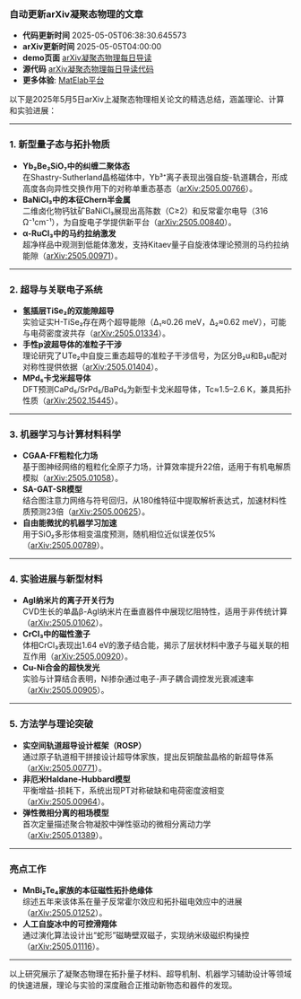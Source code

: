 ### 自动更新arXiv凝聚态物理的文章
  - **代码更新时间** 2025-05-05T06:38:30.645573
  - **arXiv更新时间** 2025-05-05T04:00:00
  - **demo页面** [arXiv凝聚态物理每日导读](https://iopwsy.github.io/arXiv_cond-mat/)
  - **源代码** [arXiv凝聚态物理每日导读代码](https://github.com/iopwsy/arXiv_cond-mat/)
  - **更多体验**: [MatElab平台](https://in.iphy.ac.cn/eln/#/recday)

以下是2025年5月5日arXiv上凝聚态物理相关论文的精选总结，涵盖理论、计算和实验进展：

---

### **1. 新型量子态与拓扑物质**
- **Yb₂Be₂SiO₇中的纠缠二聚体态**  
  在Shastry-Sutherland晶格磁体中，Yb³⁺离子表现出强自旋-轨道耦合，形成高度各向异性交换作用下的对称单重态基态（[arXiv:2505.00766](https://arxiv.org/abs/2505.00766)）。  
- **BaNiCl₃中的本征Chern半金属**  
  二维卤化物钙钛矿BaNiCl₃展现出高陈数（C≥2）和反常霍尔电导（316 Ω⁻¹cm⁻¹），为自旋电子学提供新平台（[arXiv:2505.00840](https://arxiv.org/abs/2505.00840)）。  
- **α-RuCl₃中的马约拉纳激发**  
  超净样品中观测到低能体激发，支持Kitaev量子自旋液体理论预测的马约拉纳能隙（[arXiv:2505.00971](https://arxiv.org/abs/2505.00971)）。  

---

### **2. 超导与关联电子系统**
- **氢插层TiSe₂的双能隙超导**  
  实验证实H-TiSe₂存在两个超导能隙（Δ₁≈0.26 meV，Δ₂≈0.62 meV），可能与电荷密度波共存（[arXiv:2505.01334](https://arxiv.org/abs/2505.01334)）。  
- **手性p波超导体的准粒子干涉**  
  理论研究了UTe₂中自旋三重态超导的准粒子干涉信号，为区分B₂u和B₃u配对对称性提供依据（[arXiv:2505.01404](https://arxiv.org/abs/2505.01404)）。  
- **MPd₅卡戈米超导体**  
  DFT预测CaPd₅/SrPd₅/BaPd₅为新型卡戈米超导体，Tc≈1.5–2.6 K，兼具拓扑性质（[arXiv:2502.15445](https://arxiv.org/abs/2502.15445)）。  

---

### **3. 机器学习与计算材料科学**
- **CGAA-FF粗粒化力场**  
  基于图神经网络的粗粒化全原子力场，计算效率提升22倍，适用于有机电解质模拟（[arXiv:2505.01058](https://arxiv.org/abs/2505.01058)）。  
- **SA-GAT-SR模型**  
  结合图注意力网络与符号回归，从180维特征中提取解析表达式，加速材料性质预测23倍（[arXiv:2505.00625](https://arxiv.org/abs/2505.00625)）。  
- **自由能微扰的机器学习加速**  
  用于SiO₂多形体相变温度预测，随机相位近似误差仅5%（[arXiv:2505.00789](https://arxiv.org/abs/2505.00789)）。  

---

### **4. 实验进展与新型材料**
- **AgI纳米片的离子开关行为**  
  CVD生长的单晶β-AgI纳米片在垂直器件中展现忆阻特性，适用于非传统计算（[arXiv:2505.01062](https://arxiv.org/abs/2505.01062)）。  
- **CrCl₃中的磁性激子**  
  体相CrCl₃表现出1.64 eV的激子结合能，揭示了层状材料中激子与磁关联的相互作用（[arXiv:2505.00920](https://arxiv.org/abs/2505.00920)）。  
- **Cu-Ni合金的超快发光**  
  实验与计算结合表明，Ni掺杂通过电子-声子耦合调控发光衰减速率（[arXiv:2505.00905](https://arxiv.org/abs/2505.00905)）。  

---

### **5. 方法学与理论突破**
- **实空间轨道超导设计框架（ROSP）**  
  通过原子轨道相干拼接设计超导体家族，提出反铜酸盐晶格的新超导体系（[arXiv:2505.00771](https://arxiv.org/abs/2505.00771)）。  
- **非厄米Haldane-Hubbard模型**  
  平衡增益-损耗下，系统出现PT对称破缺和电荷密度波相变（[arXiv:2505.00964](https://arxiv.org/abs/2505.00964)）。  
- **弹性微相分离的相场模型**  
  首次定量描述聚合物凝胶中弹性驱动的微相分离动力学（[arXiv:2505.01389](https://arxiv.org/abs/2505.01389)）。  

---

### **亮点工作**
- **MnBi₂Te₄家族的本征磁性拓扑绝缘体**  
  综述五年来该体系在量子反常霍尔效应和拓扑磁电效应中的进展（[arXiv:2505.01252](https://arxiv.org/abs/2505.01252)）。  
- **人工自旋冰中的可控滑翔体**  
  通过演化算法设计出“蛇形”磁畴壁双磁子，实现纳米级磁织构操控（[arXiv:2505.01116](https://arxiv.org/abs/2505.01116)）。  

---

以上研究展示了凝聚态物理在拓扑量子材料、超导机制、机器学习辅助设计等领域的快速进展，理论与实验的深度融合正推动新物态和器件的发现。